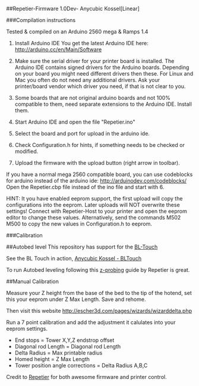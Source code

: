 ##Repetier-Firmware 1.0Dev- Anycubic Kossel[Linear]



###Compilation instructions

Tested & compiled on an Arduino 2560 mega & Ramps 1.4

1.  Install Arduino IDE
    You get the latest Arduino IDE here:
    http://arduino.cc/en/Main/Software


2.  Make sure the serial driver for your printer board is installed. The Arduino IDE contains signed drivers
    for the Arduino boards. Depending on your board you might need different drivers then these. For Linux and Mac
    you often do not need any additional drivers. Ask your printer/board vendor which driver you need,
    if that is not clear to you.

3.  Some boards that are not original arduino boards and not 100% compatible to them, need separate extensions
    to the Arduino IDE. Install them.

4.  Start Arduino IDE and open the file "Repetier.ino"

5.  Select the board and port for upload in the arduino ide.

6.  Check Configuration.h for hints, if something needs to be checked or modified.

7.  Upload the firmware with the upload button (right arrow in toolbar).

If you have a normal mega 2560 compatible board, you can use codeblocks for arduino instead of the arduino ide:
http://arduinodev.com/codeblocks/
Open the Repetier.cbp file instead of the ino file and start with 6.

HINT: It you have enabled eeprom support, the first upload will copy the configurations into the eeprom. Later
uploads will NOT overwrite these settings! Connect with Repetier-Host to your printer and open the eeprom editor
to change these values. Alternatively, send the commands
 M502
 M500
to copy the new values in Configuration.h to eeprom.

###Calibration

##Autobed level
This repository has support for the [BL-Touch](https://www.indiegogo.com/projects/bltouch-auto-bed-leveling-sensor-for-3d-printers#/)

See the BL Touch in action,
[Anycubic Kossel - BLTouch](https://www.youtube.com/watch?v=ye8GKOYioHY)

To run Autobed leveling following this [z-probing](https://www.repetier.com/documentation/repetier-firmware/z-probing/) guide by Repetier is great.


##Manual Calibration

Measure your Z height from the base of the bed to the tip of the hotend, set this your eeprom under Z Max Length. Save and rehome.

Then visit this website
http://escher3d.com/pages/wizards/wizarddelta.php

Run a 7 point calibration and add the adjustment it calulates into your eeprom settings.

* End stops = Tower X,Y,Z endstrop offset
* Diagonal rod Length = Diagonal rod Length
* Delta Radius =  Max printable radius
* Homed height =  Z Max Length
* Tower position angle corrections = Delta Radius A,B,C


Credit to [Repetier](https://github.com/repetier/Repetier-Firmware) for both awesome firmware and printer control.
